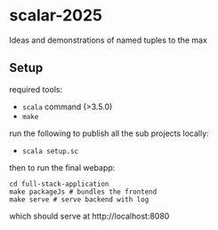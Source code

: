 # scalar-2025
Ideas and demonstrations of named tuples to the max

## Setup

required tools:
- `scala` command (>3.5.0)
- `make`

run the following to publish all the sub projects locally:
- `scala setup.sc`

then to run the final webapp:
```shell
cd full-stack-application
make packageJs # bundles the frontend
make serve # serve backend with log
```
which should serve at http://localhost:8080
